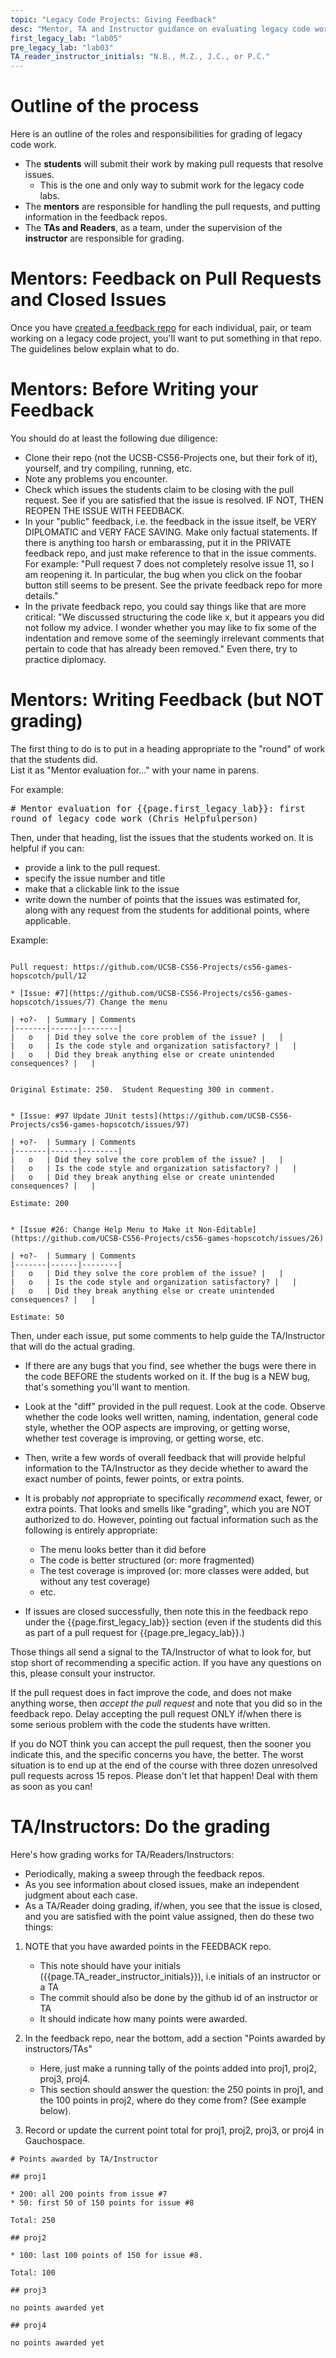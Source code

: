 ```yaml
---
topic: "Legacy Code Projects: Giving Feedback"
desc: "Mentor, TA and Instructor guidance on evaluating legacy code work"
first_legacy_lab: "lab05"
pre_legacy_lab: "lab03"
TA_reader_instructor_initials: "N.B., M.Z., J.C., or P.C."
---
```


<div style="display:none">
https://ucsb-cs56-pconrad-mentors.github.io/topics/legacy_code_projects_giving_feedback
</div>

# Outline of the process

Here is an outline of the roles and responsibilities for grading of legacy code work.

* The <b>students</b> will submit their work by making pull requests that resolve issues.  
    * This is the one and only way to submit work for the legacy code labs.
* The <b>mentors</b> are responsible for handling the pull requests, and putting information in the feedback repos.
* The <b>TAs and Readers</b>, as a team, under the supervision of the <b>instructor</b> are responsible for grading. 

# Mentors: Feedback on Pull Requests and Closed Issues

Once you have [created a feedback repo](/topics/create_feedback_repo/) for each individual, pair, or team working on a legacy code project, you'll want to
put something in that repo.   The guidelines below explain what to do.

# Mentors: Before Writing your Feedback

You should do at least the following due diligence:

* Clone their repo (not the UCSB-CS56-Projects one, but their fork of it), yourself, and try compiling, running, etc.
* Note any problems you encounter.
* Check which issues the students claim to be closing with the pull request.  See if you are satisfied that the issue is resolved. IF NOT, THEN REOPEN THE ISSUE WITH FEEDBACK.  
* In your "public" feedback, i.e. the feedback in the issue itself, be VERY DIPLOMATIC and VERY FACE SAVING. Make only factual statements.   If there is anything too harsh or embarassing, put it in the PRIVATE feedback repo, and just make reference to that in the issue comments. For example: "Pull request 7 does not completely resolve issue 11, so I am reopening it. In particular, the bug when you click on the foobar button still seems to be present. See the private feedback repo for more details."  
* In the private feedback repo, you could say things like that are more critical: "We discussed structuring the code like x, but it appears you did not follow my advice. I wonder whether you may like to fix some of the indentation and remove some of the seemingly irrelevant comments that pertain to code that has already been removed."  Even there, try to practice diplomacy.

# Mentors: Writing Feedback (but NOT grading)

The first thing to do is to put in a heading appropriate to the "round" of work that the students did.  
List it as "Mentor evaluation for..." with your name in parens.

For example:

<tt># Mentor evaluation for {{page.first_legacy_lab}}: first round of legacy code work  (Chris Helpfulperson) </tt>

Then, under that heading, list the issues that the students worked on.  It is helpful if you can:

* provide a link to the pull request.
* specify the issue number and title
* make that a clickable link to the issue
* write down the number of points that the issues was estimated for, along with any request from the
  students for additional points, where applicable.
  
Example:


```

Pull request: https://github.com/UCSB-CS56-Projects/cs56-games-hopscotch/pull/12

* [Issue: #7](https://github.com/UCSB-CS56-Projects/cs56-games-hopscotch/issues/7) Change the menu

| +o?-  | Summary | Comments  
|-------|------|--------|
|   o   | Did they solve the core problem of the issue? |   |
|   o   | Is the code style and organization satisfactory? |   |
|   o   | Did they break anything else or create unintended consequences? |   |


Original Estimate: 250.  Student Requesting 300 in comment.


* [Issue: #97 Update JUnit tests](https://github.com/UCSB-CS56-Projects/cs56-games-hopscotch/issues/97)

| +o?-  | Summary | Comments  
|-------|------|--------|
|   o   | Did they solve the core problem of the issue? |   |
|   o   | Is the code style and organization satisfactory? |   |
|   o   | Did they break anything else or create unintended consequences? |   |

Estimate: 200 


* [Issue #26: Change Help Menu to Make it Non-Editable](https://github.com/UCSB-CS56-Projects/cs56-games-hopscotch/issues/26)

| +o?-  | Summary | Comments  
|-------|------|--------|
|   o   | Did they solve the core problem of the issue? |   |
|   o   | Is the code style and organization satisfactory? |   |
|   o   | Did they break anything else or create unintended consequences? |   |

Estimate: 50
```

Then, under each issue, put some comments to help guide the TA/Instructor that will do the actual grading.  

* If there are any bugs that you find, see whether the bugs were there in the code BEFORE the students worked on it. If the 
   bug is a NEW bug, that's something you'll want to mention.
* Look at the "diff" provided in the pull request.  Look at the code.  Observe whether the code looks well written,
   naming, indentation, general code style, whether the OOP aspects are improving, or getting worse, whether test
   coverage is improving, or getting worse, etc.
* Then, write a few words of overall feedback that will provide helpful information to  the TA/Instructor
   as they decide whether to award the exact number of points, fewer points, or extra points.
* It is probably *not* appropriate to specifically *recommend* exact, fewer, or extra points.  That looks and smells like
    "grading", which you are NOT authorized to do.   However, pointing out factual information such as the following is
    entirely appropriate:
    
    * The menu looks better than it did before
    * The code is better structured (or: more fragmented)
    * The test coverage is improved (or: more classes were added, but without any test coverage)
    * etc.
* If issues are closed successfully, then note this in the feedback repo under the {{page.first_legacy_lab}} section (even if the students did this as part of a pull request for {{page.pre_legacy_lab}}.)

Those things all send a signal to the TA/Instructor of what to look for, but stop short of recommending a specific action.
If you have any questions on this, please consult your instructor.

If the pull request does in fact improve the code, and does not make anything worse, then *accept the pull request* and note that you did so in the feedback repo.  Delay accepting the pull request ONLY if/when there is some serious problem with the code the students have written.    

If you do NOT think you can accept the pull request, then the sooner you indicate this, and the specific concerns you have, the better.  The worst situation is to end up at the end of the course with three dozen unresolved pull requests across 15 repos.   Please don't let that happen!   Deal with them as soon as you can!
  


# TA/Instructors: Do the grading 

Here's how grading works for TA/Readers/Instructors:

* Periodically, making a sweep through the feedback repos.
* As you see information about closed issues, make an independent judgment about each case.  
* As a TA/Reader doing grading, if/when, you see that the issue is closed, and you are satisfied with the point value assigned, then do these two things:

1. NOTE that you have awarded points in the FEEDBACK repo.  
    * This note should have your initials ({{page.TA_reader_instructor_initials}}), i.e initials of an instructor or a TA
    * The commit should also be done by the github id of an instructor or TA
    * It should indicate how many points were awarded.
    
2. In the feedback repo, near the bottom, add a section "Points awarded by instructors/TAs"
    * Here, just make a running tally of the points added into proj1, proj2, proj3, proj4.  
    * This section should answer the question: the 250 points in proj1, and the 100 points in proj2, where do they come from? (See example below).
    
3.  Record or update the current point total for proj1, proj2, proj3, or proj4 in Gauchospace.
    
```
# Points awarded by TA/Instructor

## proj1

* 200: all 200 points from issue #7
* 50: first 50 of 150 points for issue #8

Total: 250

## proj2

* 100: last 100 points of 150 for issue #8.

Total: 100

## proj3

no points awarded yet

## proj4

no points awarded yet

```


    
